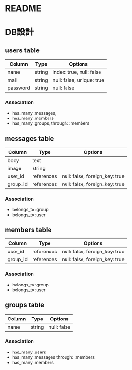 # README

# DB設計

## users table

|Column|Type|Options|
|------|----|-------|
| name | string | index: true, null: false |
| mail | string | null: false, unique: true |
| password | string | null: false |

### Association
- has_many :messages, 
- has_many :members
- has_many :groups, through: :members


## messages table

|Column|Type|Options|
|------|----|-------|
| body | text | 
| image | string | 
| user_id | references | null: false, foreign_key: true |
| group_id | references | null: false, foreign_key: true |

### Association

- belongs_to :group
- belongs_to :user

## members table

|Column|Type|Options|
|------|----|-------|
| user_id | references | null: false, foreign_key: true |
| group_id | references | null: false, foreign_key: true |

### Association

- belongs_to :group
- belongs_to :user

## groups table

|Column|Type|Options|
|------|----|-------|
| name | string | null: false |

### Association

- has_many :users
- has_many :messages through: :members
- has_many :members 

